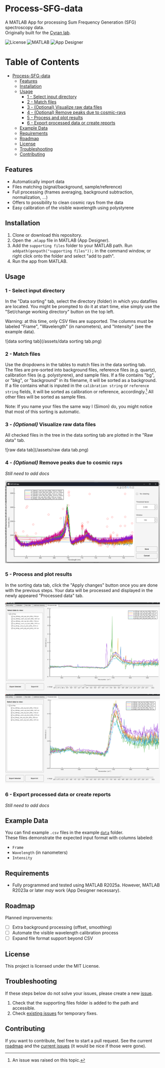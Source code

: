 # Process-SFG-data

A MATLAB App for processing Sum Frequency Generation (SFG) spectroscopy data.  
Originally built for the [Cyran lab](https://sites.google.com/view/cyranlab/home).

![License](https://img.shields.io/badge/license-MIT-green.svg)
![MATLAB](https://img.shields.io/badge/MATLAB-R2025a-blue.svg)
![App Designer](https://img.shields.io/badge/Made%20with-App%20Designer-orange.svg)

# Table of Contents

- [Process-SFG-data](#process-sfg-data)
  - [Features](#features)
  - [Installation](#installation)
  - [Usage](#usage)
    - [1 - Select input directory](#1---select-input-directory)
    - [2 - Match files](#2---match-files)
    - [3 - (Optional) Visualize raw data files](#3---optional-visualize-raw-data-files)
    - [4 - (Optional) Remove peaks due to cosmic-rays](#4---optional-remove-peaks-due-to-cosmic-rays)
    - [5 - Process and plot results](#5---process-and-plot-results)
    - [6 - Export processed data or create reports](#6---export-processed-data-or-create-reports)
  - [Example Data](#example-data)
  - [Requirements](#requirements)
  - [Roadmap](#roadmap)
  - [License](#license)
  - [Troubleshooting](#troubleshooting)
  - [Contributing](#contributing)


## Features
- Automatically import data
- Files matching (signal/background, sample/reference)
- Full processing (frames averaging, background subtraction, normalization, ...)
- Offers to possibility to clean cosmic rays from the data
- Easy calibration of the visible wavelength using polystyrene

## Installation
1. Clone or download this repository.  
2. Open the `.mlapp` file in MATLAB (App Designer).  
3. Add the `supporting files` folder to your MATLAB path. Run `addpath(genpath("supporting files"));` 
in the command window, or right click onto the folder and select "add to path".  
4. Run the app from MATLAB.  

## Usage
### 1 - Select input directory
In the "Data sorting" tab, select the directory (folder) in which you datafiles 
are located. You might be prompted to do it at start time, else simply use the 
"Set/change working directory" button on the top left.

Warning: at this time, only CSV files are supported. The columns must be labeled 
"Frame", "Wavelength" (in nanometers), and "Intensity" (see the example data).

![data sorting tab](/assets/data sorting tab.png)

### 2 - Match files
Use the dropdowns in the tables to match files in the data sorting tab.  
The files are pre-sorted into background files, reference files (e.g. quartz), 
calibration files (e.g. polystyrene), and sample files. If a file contains "bg", 
or "bkg", or "background" in its filename, it will be sorted as a background.  
If a file contains what is inputed in the `calibration string` or `reference string` 
fields, it will be sorted as calibration or reference, accordingly.[^1] All other 
files will be sorted as sample files.

Note: If you name your files the same way I (Simon) do, you might notice that 
most of this sorting is automatic.

[^1]: An issue was raised on this topic.

### 3 - *(Optional)* Visualize raw data files
All checked files in the tree in the data sorting tab are plotted in the "Raw 
data" tab.

![raw data tab](/assets/raw data tab.png)

### 4 - *(Optional)* Remove peaks due to cosmic rays
*Still need to add docs*

![cosmic ray removal](/assets/cleaning.png)

### 5 - Process and plot results
In the sorting data tab, click the "Apply changes" button once you are done 
with the previous steps. Your data will be processed and displayed in the newly 
appeared "Processed data" tab.

![processed - not clean](/assets/processed-dirty.png)
![processed - clean](/assets/processed-clean.png)

### 6 - Export processed data or create reports
*Still need to add docs*


## Example Data
You can find example `.csv` files in the example [`data`](/data/) folder.  
These files demonstrate the expected input format with columns labeled:  
- `Frame`  
- `Wavelength` (in nanometers)  
- `Intensity`  

## Requirements
- Fully programmed and tested using MATLAB R2025a. However, MATLAB R2023a or 
later *may* work (App Designer necessary).  

## Roadmap
Planned improvements:  
- [ ] Extra background processing (offset, smoothing)
- [ ] Automate the visible wavelength calibration process
- [ ] Expand file format support beyond CSV

## License
This project is licensed under the MIT License.

## Troubleshooting
If these steps below do not solve your issues, please create a new 
[issue](https://github.com/silanglois/Process-SFG-data/issues).

1. Check that the supporting files folder is added to the path and accessible.  
2. Check [existing issues](https://github.com/silanglois/Process-SFG-data/issues)
 for temporary fixes.  

## Contributing
If you want to contribute, feel free to start a pull request.
See the current [roadmap](#roadmap) and the 
[current issues](https://github.com/silanglois/Process-SFG-data/issues) (it would be nice if those were gone).  
